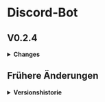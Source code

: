 # Discord-Bot

## V0.2.4
<details>
  <summary><b>Changes</b></summary>
  
  Frontend
  - KI-Chat muss jetzt mit /initiate_agnai_chat im Channel chat-with-bot initialisiert werden.
  - Beim Initialisieren kann ein system_prompt angegeben werden, was den Chat beeinflusst. Komischer Weise hat er Probleme mit Mütter beleidigen, nicht aber mit Dirty-Talk...
</details>


## Frühere Änderungen

<details>
  <summary><b>Versionshistorie</b></summary>

  ## V0.2.3
  <details>
    <summary><b>Changes</b></summary>
    
    Frontend
    - Bot antwortet nun in Channel 'chat-with-bot', es muss kein Command eingegeben werden, damit er antwortet.

    Backend
    - command_loader.py effizienter gemacht.
    - Bugs beim Laden der Commands und Events behoben, welcher es verhindert hat, dass neue Commands angezeigt werden.
    - on_ready.py entfernt
  </details>

  ## V0.2.2
  <details>
    <summary><b>Changes</b></summary>
    
    Frontend
    - Text To Image hinzugefügt. Es kann einmal ein Prompt eingegeben werden und optional ein negativ Prompt.
  </details>

  ## V0.2.1
  <details>
    <summary><b>Changes</b></summary>
    
    Frontend
    - system_prompt zum ChatBot hinzugefügt, funktioniert aber nicht so gut
  </details>


  ## V0.2.0
  <details>
    <summary><b>Changes</b></summary>
  
    Frontend
    - Chatbot hinzugefügt (/chat). Ist eine richtige KI, antwortet also auf alles.
  </details>


  ## V0.1.6
  <details>
    <summary><b>Changes</b></summary>
    
    Frontend
    - on_member_online_event hinzugefügt, was eine Nachricht sendet, wenn ein Mitglied on kommt

    Backend
    - Code modularer gemacht
  </details>

  ## V0.1.5.1
  <details>
    <summary><b>Changes</b></summary>
    
    Backend
    - Code neu organisiert
  </details>


  ## V0.1.5
  <details>
    <summary><b>Changes</b></summary>
    
    Frontend
    - Kleiner Bug-Fix, bei dem Schnauze! immer ausgelöst wurde
    - Command /submit_idea hinzugefügt, um Ideen in ein docs zu schreiben
    
    Backend
    - Utils Folder hinzugefügt
    - command_loader.py erstellt, um Code modularer zu machen
  </details>
  
  ## V0.1.4
  <details>
    <summary><b>Changes</b></summary>
    
    Frontend
    - Webhook für Updates hinzugefügt
    - Kleiner Bug-Fix
  </details>
  
  ## V0.1.3
  <details>
    <summary><b>Changes</b></summary>
    
    Backend
    - .env hinzugefügt, um Token geheim zu halten
  </details>
  
  
  ## V0.1.2
  <details>
    <summary><b>Changes</b></summary>
    
    Frontend
    - Kacken Command hinzugefügt
    - Schnauze!
    
    Backend
    - README formatiert
  </details>
  
  ## V0.1.1
  <details>
    <summary><b>Changes</b></summary>
    
    Backend
    - Kleiner Bug-Fix
  </details>
  
  ## V0.1
  <details>
    <summary><b>Changes</b></summary>
    
    ### Frontend
    - erster Slash-Command hinzugefügt
    
    ### Backend
    - Bot läuft
    - Code aufgeräumt
    - README.md aktualisiert
  </details>
</details>
